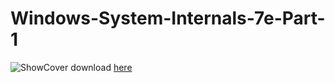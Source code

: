 # Windows-System-Internals-7e-Part-1
![ShowCover](https://github.com/gr33n37/Windows-System-Internals-7e-Part-1/assets/30112537/778f572e-dfa4-468a-9bb6-9972cadb24e8)
download [here](https://empyreal96.github.io/nt-info-depot/Windows-Internals-PDFs/Windows%20System%20Internals%207e%20Part%201.pdf)
